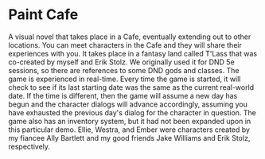 # Paint Cafe

A visual novel that takes place in a Cafe, eventually extending out to other locations. You can meet characters in the Cafe and they will share their experiences with you.
It takes place in a fantasy land called T'Lass that was co-created by myself and Erik Stolz. We originally used it for DND 5e sessions, so there are references to some DND gods and classes.
The game is experienced in real-time. Every time the game is started, it will check to see if its last starting date was the same as the current real-world date.
If the time is different, then the game will assume a new day has begun and the character dialogs will advance accordingly, assuming you have exhausted the previous day's dialog for the character in question.
The game also has an inventory system, but it had not been expanded upon in this particular demo.
Ellie, Westra, and Ember were characters created by my fiancee Ally Bartlett and my good friends Jake Williams and Erik Stolz, respectively.
